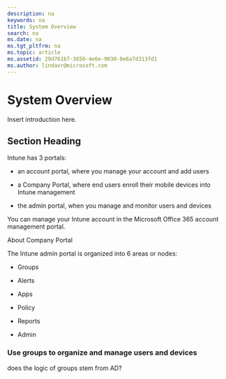 ```yaml
---
description: na
keywords: na
title: System Overview
search: na
ms.date: na
ms.tgt_pltfrm: na
ms.topic: article
ms.assetid: 29d761b7-3650-4e6e-9030-8e6a7d313fd1
ms.author: lindavr@microsoft.com
---
```

# System Overview
Insert introduction here.

## Section Heading
Intune has 3 portals:

-   an account portal, where you manage your account and add users

-   a Company Portal, where end users enroll their mobile devices into Intune management

-   the admin portal, when you manage and monitor users and devices

You can manage your Intune account in the Microsoft Office 365 account management portal.

About Company Portal

The Intune admin portal is organized into 6 areas or nodes:

-   Groups

-   Alerts

-   Apps

-   Policy

-   Reports

-   Admin

### Use groups to organize and manage users and  devices
does the logic of groups stem from AD?

